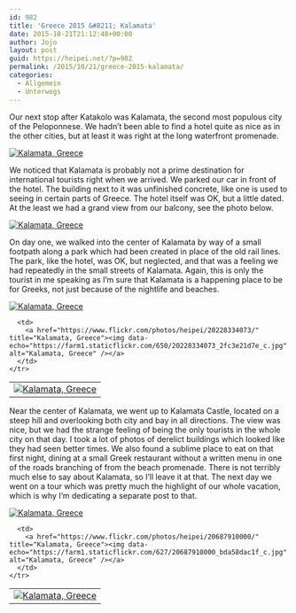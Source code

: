 ```yaml
---
id: 982
title: 'Greece 2015 &#8211; Kalamata'
date: 2015-10-21T21:12:48+00:00
author: Jojo
layout: post
guid: https://heipei.net/?p=982
permalink: /2015/10/21/greece-2015-kalamata/
categories:
  - Allgemein
  - Unterwegs
---
```

Our next stop after Katakolo was Kalamata, the second most populous city of the Peloponnese. We hadn&#8217;t been able to find a hotel quite as nice as in the other cities, but at least it was right at the long waterfront promenade.

<div class="img aligncenter">
  <a href="https://www.flickr.com/photos/heipei/20892696062/" title="Kalamata, Greece"><img data-echo="https://farm1.staticflickr.com/758/20892696062_f1fb818b16_b.jpg" alt="Kalamata, Greece" /></a>
</div>

We noticed that Kalamata is probably not a prime destination for international tourists right when we arrived. We parked our car in front of the hotel. The building next to it was unfinished concrete, like one is used to seeing in certain parts of Greece. The hotel itself was OK, but a little dated. At the least we had a grand view from our balcony, see the photo below.

<div class="img aligncenter">
  <a href="https://www.flickr.com/photos/heipei/20281396553/" title="Kalamata, Greece"><img data-echo="https://farm6.staticflickr.com/5703/20281396553_629933bba2_b.jpg" alt="Kalamata, Greece" /></a>
</div>

On day one, we walked into the center of Kalamata by way of a small footpath along a park which had been created in place of the old rail lines. The park, like the hotel, was OK, but neglected, and that was a feeling we had repeatedly in the small streets of Kalamata. Again, this is only the tourist in me speaking as I&#8217;m sure that Kalamata is a happening place to be for Greeks, not just because of the nightlife and beaches.

<div class="img aligncenter">
  <div>
    <a href="https://www.flickr.com/photos/heipei/20876130116/" title="Kalamata, Greece"><img data-echo="https://farm1.staticflickr.com/652/20876130116_22c7807b0f_b.jpg" alt="Kalamata, Greece" /></a>
  </div>
  
  <table>
    <tr>
      <td>
        <a href="https://www.flickr.com/photos/heipei/20714442668/" title="Kalamata, Greece"><img data-echo="https://farm6.staticflickr.com/5619/20714442668_4531a6434b_c.jpg" alt="Kalamata, Greece" /></a>
      </td>
      
      <td>
        <a href="https://www.flickr.com/photos/heipei/20228334073/" title="Kalamata, Greece"><img data-echo="https://farm1.staticflickr.com/650/20228334073_2fc3e21d7e_c.jpg" alt="Kalamata, Greece" /></a>
      </td>
    </tr>
  </table>
</div>

Near the center of Kalamata, we went up to Kalamata Castle, located on a steep hill and overlooking both city and bay in all directions. The view was nice, but we had the strange feeling of being the only tourists in the whole city on that day. I took a lot of photos of derelict buildings which looked like they had seen better times. We also found a sublime place to eat on that first night, dining at a small Greek restaurant without a written menu in one of the roads branching of from the beach promenade. There is not terribly much else to say about Kalamata, so I&#8217;ll leave it at that. The next day we went on a tour which was pretty much the highlight of our whole vacation, which is why I&#8217;m dedicating a separate post to that.

<div class="img aligncenter">
  <div>
    <a href="https://www.flickr.com/photos/heipei/20689233829/" title="Kalamata, Greece"><img data-echo="https://farm6.staticflickr.com/5689/20689233829_d391b77464_b.jpg" alt="Kalamata, Greece" /></a>
  </div>
  
  <table>
    <tr>
      <td>
        <a href="https://www.flickr.com/photos/heipei/20228334843/" title="Kalamata, Greece"><img data-echo="https://farm6.staticflickr.com/5744/20228334843_95c4e9b520_c.jpg" alt="Kalamata, Greece" /></a>
      </td>
      
      <td>
        <a href="https://www.flickr.com/photos/heipei/20687910000/" title="Kalamata, Greece"><img data-echo="https://farm1.staticflickr.com/627/20687910000_bda58dac1f_c.jpg" alt="Kalamata, Greece" /></a>
      </td>
    </tr>
  </table>
</div>
